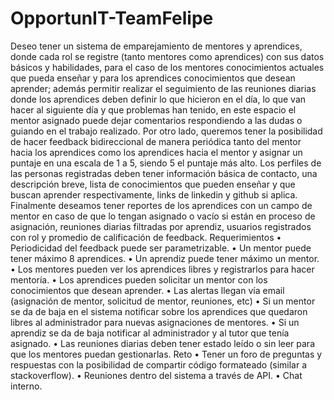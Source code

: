 # OpportunIT-TeamFelipe
Deseo tener un sistema de emparejamiento de mentores y aprendices, donde cada rol se registre (tanto mentores como aprendices) con sus datos básicos y habilidades, para el caso de los mentores conocimientos actuales que pueda enseñar y para los aprendices conocimientos que desean aprender; además permitir realizar el seguimiento de las reuniones diarias donde los aprendices deben definir lo que hicieron en el día, lo que van hacer al siguiente día y que problemas han tenido, en este espacio el mentor asignado puede dejar comentarios respondiendo a las dudas o guiando en el trabajo realizado.
Por otro lado, queremos tener la posibilidad de hacer feedback bidireccional de manera periódica tanto del mentor hacia los aprendices como los aprendices hacia el mentor y asignar un puntaje en una escala de 1 a 5, siendo 5 el puntaje más alto.
Los perfiles de las personas registradas deben tener información básica de contacto, una descripción breve, lista de conocimientos que pueden enseñar y que buscan aprender respectivamente, links de linkedin y github si aplica.
Finalmente deseamos tener reportes de los aprendices con un campo de mentor en caso de que lo tengan asignado o vacío si están en proceso de asignación, reuniones diarias filtradas por aprendiz, usuarios registrados con rol y promedio de calificación de feedback.
Requerimientos
    •	Periodicidad del feedback puede ser parametrizable.
    •	Un mentor puede tener máximo 8 aprendices.
    •	Un aprendiz puede tener máximo un mentor.
    •	Los mentores pueden ver los aprendices libres y registrarlos para hacer mentoría.
    •	Los aprendices pueden solicitar un mentor con los conocimientos que desean aprender.
    •	Las alertas llegan vía email (asignación de mentor, solicitud de mentor, reuniones, etc)
    •	Si un mentor se da de baja en el sistema notificar sobre los aprendices que quedaron libres al administrador para nuevas asignaciones de mentores.
    •	Si un aprendiz se da de baja notificar al administrador y al tutor que tenía asignado.
    •	Las reuniones diarias deben tener estado leído o sin leer para que los mentores puedan gestionarlas.
Reto
    •	Tener un foro de preguntas y respuestas con la posibilidad de compartir código formateado (similar a stackoverflow).
    •	Reuniones dentro del sistema a través de API.
    •	Chat interno.
